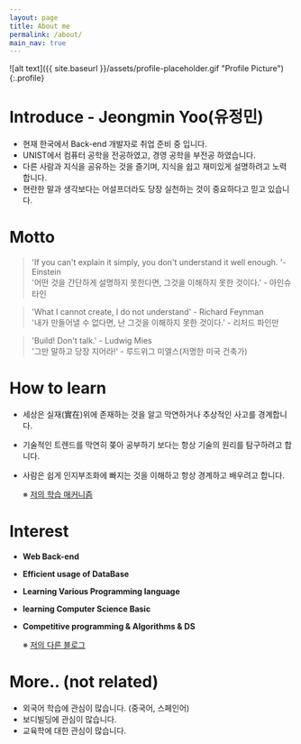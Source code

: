 ```yaml
---
layout: page
title: About me
permalink: /about/
main_nav: true
---
```


![alt text]({{ site.baseurl }}/assets/profile-placeholder.gif "Profile Picture"){:.profile}

# Introduce - Jeongmin Yoo(유정민)

- 현재 한국에서 Back-end 개발자로 취업 준비 중 입니다.
- UNIST에서 컴퓨터 공학을 전공하였고, 경영 공학을 부전공 하였습니다.
- 다른 사람과 지식을 공유하는 것을 즐기며, 지식을 쉽고 재미있게 설명하려고 노력합니다.
- 현란한 말과 생각보다는 어설프더라도 당장 실천하는 것이 중요하다고 믿고 있습니다.

# Motto
> 'If you can't explain it simply, you don't understand it well enough. '- Einstein<br/>
> '어떤 것을 간단하게 설명하지 못한다면, 그것을 이해하지 못한 것이다.' - 아인슈타인<br/>

> 'What I cannot create, I do not understand' - Richard Feynman<br/>
> '내가 만들어낼 수 없다면, 난 그것을 이해하지 못한 것이다.' - 리처드 파인만<br/>

> 'Build! Don't talk.' - Ludwig Mies<br/>
> '그만 말하고 당장 지어라!' - 루드위그 미엘스(저명한 미국 건축가)<br/>

# How to learn
- 세상은 실재(實在)위에 존재하는 것을 알고 막연하거나 추상적인 사고를 경계합니다.
- 기술적인 트렌드를 막연히 쫒아 공부하기 보다는 항상 기술의 원리를 탐구하려고 합니다.
- 사람은 쉽게 인지부조화에 빠지는 것을 이해하고 항상 경계하고 배우려고 합니다.

  ※ [저의 학습 매커니즘](https://biewoom.github.io/spy/)

# Interest

* **Web Back-end**
* **Efficient usage of DataBase**
* **Learning Various Programming language**
* **learning Computer Science Basic**
* **Competitive programming & Algorithms & DS**

  ※ [저의 다른 블로그](https://biewoom.github.io/)

# More.. (not related)
- 외국어 학습에 관심이 많습니다. (중국어, 스페인어)
- 보디빌딩에 관심이 많습니다.
- 교육학에 대한 관심이 많습니다.
